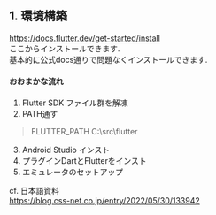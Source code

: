 # 

## 1. 環境構築
https://docs.flutter.dev/get-started/install  
ここからインストールできます.  
基本的に公式docs通りで問題なくインストールできます.  
#### おおまかな流れ  
1. Flutter SDK ファイル群を解凍  
2. PATH通す  
> FLUTTER_PATH
> C:\src\flutter
3. Android Studio インスト  
4. プラグインDartとFlutterをインスト 
5. エミュレータのセットアップ 
  
cf. 日本語資料  
https://blog.css-net.co.jp/entry/2022/05/30/133942



